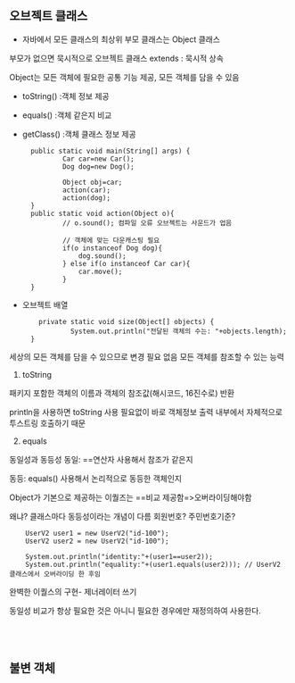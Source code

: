 ## 오브젝트 클래스
- 자바에서 모든 클래스의 최상위 부모 클래스는 Object 클래스
  
부모가 없으면 묵시적으로 오브젝트 클래스 extends : 묵시적 상속

Object는 모든 객체에 필요한 공통 기능 제공, 모든 객체를 담을 수 있음

- toString() :객체 정보 제공
- equals() :객체 같은지 비교
- getClass() :객체 클래스 정보 제공

        public static void main(String[] args) {
                Car car=new Car();
                Dog dog=new Dog();
        
                Object obj=car;
                action(car);
                action(dog);
        }
        public static void action(Object o){
                // o.sound(); 컴파일 오류 오브젝트는 사운드가 업음
        
                // 객체에 맞는 다운캐스팅 필요
                if(o instanceof Dog dog){
                    dog.sound();
                } else if(o instanceof Car car){
                    car.move();
                }
        }


- 오브젝트 배열
  
          private static void size(Object[] objects) {
                  System.out.println("전달된 객체의 수는: "+objects.length);
        }
세상의 모든 객체를 담을 수 있으므로 변경 필요 없음 모든 객체를 참조할 수 있는 능력

1. toString
  
패키지 포함한 객체의 이름과 객체의 참조값(해시코드, 16진수로) 반환

println을 사용하면 toString 사용 필요없이 바로 객체정보 출력 내부에서 자체적으로 투스트링 호출하기 때문

2. equals

동일성과 동등성
동일: ==연산자 사용해서 참조가 같은지

동등: equals() 사용해서 논리적으로 동등한 객체인지

Object가 기본으로 제공하는 이퀄즈는 ==비교 제공함=>오버라이딩해야함

왜냐? 클래스마다 동등성이라는 개념이 다름 회원번호? 주민번호기준?

        UserV2 user1 = new UserV2("id-100");
        UserV2 user2 = new UserV2("id-100");

        System.out.println("identity:"+(user1==user2));
        System.out.println("equality:"+(user1.equals(user2))); // UserV2 클래스에서 오버라이딩 한 후임

완벽한 이퀄스의 구현- 제너레이터 쓰기

동일성 비교가 항상 필요한 것은 아니니 필요한 경우에만 재정의하여 사용한다. 

<br><br>

## 불변 객체



